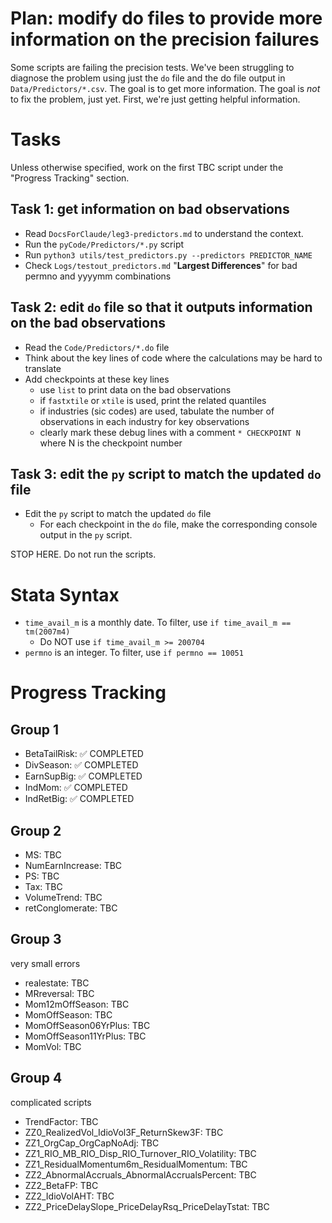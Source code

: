 # Plan: modify do files to provide more information on the precision failures 

Some scripts are failing the precision tests. We've been struggling to diagnose the problem using just the `do` file and the do file output in `Data/Predictors/*.csv`. The goal is to get more information.
The goal is *not* to fix the problem, just yet. First, we're just getting helpful information.

# Tasks

Unless otherwise specified, work on the first TBC script under the "Progress Tracking" section.

## Task 1: get information on bad observations

- Read `DocsForClaude/leg3-predictors.md` to understand the context.
- Run the `pyCode/Predictors/*.py` script 
- Run `python3 utils/test_predictors.py --predictors PREDICTOR_NAME`
- Check `Logs/testout_predictors.md` "**Largest Differences**" for bad permno and yyyymm combinations

## Task 2: edit `do` file so that it outputs information on the bad observations

- Read the `Code/Predictors/*.do` file
- Think about the key lines of code where the calculations may be hard to translate
- Add checkpoints at these key lines
    - use `list` to print data on the bad observations
    - if `fastxtile` or `xtile` is used, print the related quantiles    
    - if industries (sic codes) are used, tabulate the number of observations in each industry for key observations
    - clearly mark these debug lines with a comment `* CHECKPOINT N` where N is the checkpoint number

## Task 3: edit the `py` script to match the updated `do` file

- Edit the `py` script to match the updated `do` file
  - For each checkpoint in the `do` file, make the corresponding console output in the `py` script.

STOP HERE. Do not run the scripts.

# Stata Syntax
- `time_avail_m` is a monthly date. To filter, use `if time_avail_m == tm(2007m4)`
  - Do NOT use `if time_avail_m >= 200704`
- `permno` is an integer. To filter, use `if permno == 10051`

# Progress Tracking

## Group 1
- BetaTailRisk: ✅ COMPLETED
- DivSeason: ✅ COMPLETED
- EarnSupBig: ✅ COMPLETED
- IndMom: ✅ COMPLETED
- IndRetBig: ✅ COMPLETED

## Group 2

- MS: TBC
- NumEarnIncrease: TBC
- PS: TBC
- Tax: TBC
- VolumeTrend: TBC
- retConglomerate: TBC

## Group 3

very small errors

- realestate: TBC
- MRreversal: TBC
- Mom12mOffSeason: TBC
- MomOffSeason: TBC
- MomOffSeason06YrPlus: TBC
- MomOffSeason11YrPlus: TBC
- MomVol: TBC

## Group 4

complicated scripts

- TrendFactor: TBC
- ZZ0_RealizedVol_IdioVol3F_ReturnSkew3F: TBC
- ZZ1_OrgCap_OrgCapNoAdj: TBC
- ZZ1_RIO_MB_RIO_Disp_RIO_Turnover_RIO_Volatility: TBC
- ZZ1_ResidualMomentum6m_ResidualMomentum: TBC
- ZZ2_AbnormalAccruals_AbnormalAccrualsPercent: TBC
- ZZ2_BetaFP: TBC
- ZZ2_IdioVolAHT: TBC
- ZZ2_PriceDelaySlope_PriceDelayRsq_PriceDelayTstat: TBC
